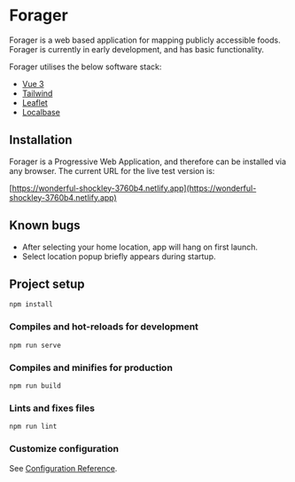 # Forager

Forager is a web based application for mapping publicly accessible foods. Forager is currently in early development, and has basic functionality.

Forager utilises the below software stack:

- [Vue 3](https://v3.vuejs.org/)
- [Tailwind](https://tailwindcss.com/)
- [Leaflet](https://leafletjs.com/)
- [Localbase](https://github.com/dannyconnell/localbase)

## Installation

Forager is a Progressive Web Application, and therefore can be installed via any browser. The current URL for the live test version is:

[https://wonderful-shockley-3760b4.netlify.app](https://wonderful-shockley-3760b4.netlify.app)

## Known bugs

- After selecting your home location, app will hang on first launch. 
- Select location popup briefly appears during startup.

## Project setup
```
npm install
```

### Compiles and hot-reloads for development
```
npm run serve
```

### Compiles and minifies for production
```
npm run build
```

### Lints and fixes files
```
npm run lint
```

### Customize configuration
See [Configuration Reference](https://cli.vuejs.org/config/).
